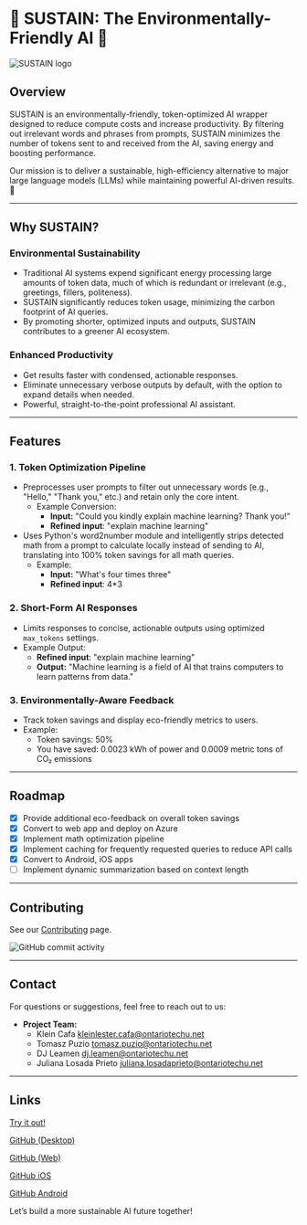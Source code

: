 # 🌱 SUSTAIN: The Environmentally-Friendly AI 🌱

<picture>
  <source srcset="application/assets/SUSTAINOriginalWhiteTransparentCropped.png" media="(prefers-color-scheme: dark)">
  <img src="application/assets/SUSTAINOriginalBlackTransparentCropped.png" alt="SUSTAIN logo">
</picture>

## Overview
SUSTAIN is an environmentally-friendly, token-optimized AI wrapper designed to reduce compute costs and increase productivity. By filtering out irrelevant words and phrases from prompts, SUSTAIN minimizes the number of tokens sent to and received from the AI, saving energy and boosting performance.

Our mission is to deliver a sustainable, high-efficiency alternative to major large language models (LLMs) while maintaining powerful AI-driven results.🔋

---

## Why SUSTAIN?

### **Environmental Sustainability**
- Traditional AI systems expend significant energy processing large amounts of token data, much of which is redundant or irrelevant (e.g., greetings, fillers, politeness).
- SUSTAIN significantly reduces token usage, minimizing the carbon footprint of AI queries.
- By promoting shorter, optimized inputs and outputs, SUSTAIN contributes to a greener AI ecosystem.

### **Enhanced Productivity**
- Get results faster with condensed, actionable responses.
- Eliminate unnecessary verbose outputs by default, with the option to expand details when needed.
- Powerful, straight-to-the-point professional AI assistant.


---

## Features

### **1. Token Optimization Pipeline**
- Preprocesses user prompts to filter out unnecessary words (e.g., "Hello," "Thank you," etc.) and retain only the core intent.
  - Example Conversion:  
    - **Input:** "Could you kindly explain machine learning? Thank you!" 
    - **Refined input**: "explain machine learning"
- Uses Python's word2number module and intelligently strips detected math from a prompt to calculate locally instead of sending to AI, translating into 100% token savings for all math queries.
  - Example:
    - **Input:** "What's four times three"
    - **Refined input**: 4*3
  
### **2. Short-Form AI Responses**
- Limits responses to concise, actionable outputs using optimized `max_tokens` settings.
- Example Output:
  - **Refined input**: "explain machine learning"
  - **Output:** "Machine learning is a field of AI that trains computers to learn patterns from data."

### **3. Environmentally-Aware Feedback**
- Track token savings and display eco-friendly metrics to users.
- Example:
  - Token savings: 50%
  - You have saved: 0.0023 kWh of power and 0.0009 metric tons of CO₂ emissions

---

## Roadmap
- [x] Provide additional eco-feedback on overall token savings
- [x] Convert to web app and deploy on Azure
- [x] Implement math optimization pipeline
- [x] Implement caching for frequently requested queries to reduce API calls
- [x] Convert to Android, iOS apps
- [ ] Implement dynamic summarization based on context length

---

## Contributing
See our [Contributing](https://github.com/djleamen/SUSTAIN/blob/main/CONTRIBUTING.md) page.

![GitHub commit activity](https://img.shields.io/github/commit-activity/w/djleamen/SUSTAIN)

---

## Contact
For questions or suggestions, feel free to reach out to us:
- **Project Team:**
   - Klein Cafa kleinlester.cafa@ontariotechu.net
   - Tomasz Puzio tomasz.puzio@ontariotechu.net
   - DJ Leamen dj.leamen@ontariotechu.net
   - Juliana Losada Prieto juliana.losadaprieto@ontariotechu.net

---

## Links
[Try it out!](https://sustainai.ca)

[GitHub (Desktop)](https://github.com/djleamen/SUSTAIN)

[GitHub (Web)](https://github.com/Tomasz0720/SUSTAINWebApp)

[GitHub iOS](https://github.com/cafakleinn/SUSTAINForiOS)

[GitHub Android](https://github.com/Tomasz0720/SUSTAINForAndroid)


Let’s build a more sustainable AI future together!
